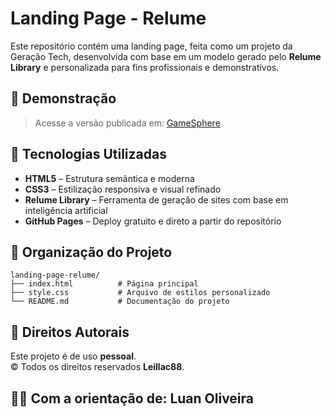 # Landing Page - Relume

Este repositório contém uma landing page, feita como um projeto da Geração Tech, desenvolvida com base em um modelo gerado pelo **Relume Library** e personalizada para fins profissionais e demonstrativos.

## 📸 Demonstração

> Acesse a versão publicada em: [GameSphere](https://leillac88.github.io/landing-page-relume)

## 🚀 Tecnologias Utilizadas

- **HTML5** – Estrutura semântica e moderna  
- **CSS3** – Estilização responsiva e visual refinado  
- **Relume Library** – Ferramenta de geração de sites com base em inteligência artificial  
- **GitHub Pages** – Deploy gratuito e direto a partir do repositório

## 📁 Organização do Projeto

```plaintext
landing-page-relume/
├── index.html          # Página principal
├── style.css           # Arquivo de estilos personalizado
└── README.md           # Documentação do projeto
````

## 📄 Direitos Autorais

Este projeto é de uso **pessoal**.  
©️ Todos os direitos reservados **Leillac88**.

## 👨‍🏫 **Com a orientação de:** Luan Oliveira
